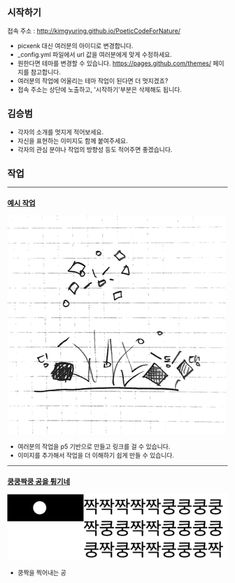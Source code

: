 ## 시작하기

접속 주소 : <http://kimgyuring.github.io/PoeticCodeForNature/>
 * picxenk 대신 여러분의 아이디로 변경합니다.
 * \_config.yml 파일에서 url 값을 여러분에게 맞게 수정하세요.
 * 원한다면 테마를 변경할 수 있습니다. <https://pages.github.com/themes/> 페이지를 참고합니다.
 * 여러분의 작업에 어울리는 테마 작업이 된다면 더 멋지겠죠?
 * 접속 주소는 상단에 노출하고, '시작하기'부분은 삭제해도 됩니다.

## 김승범
 * 각자의 소개를 멋지게 적어보세요.
 * 자신을 표현하는 이미지도 함께 붙여주세요.
 * 각자의 관심 분야나 작업의 방향성 등도 적어주면 좋겠습니다.

## 작업
----
### [예시 작업](./example/)
![예시 이미지](./example_img.png)
 * 여러분의 작업을 p5 기반으로 만들고 링크를 걸 수 있습니다.
 * 이미지를 추가해서 작업을 더 이해하기 쉽게 만들 수 있습니다.

----
### [쿵쿵짝쿵 공을 튕기네](./ex01/)
 ![쿵쿵짝쿵](./kungzzak.png)
  * 쿵짝을 찍어내는 공
